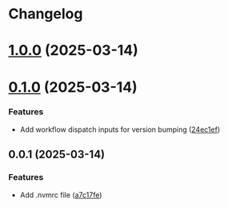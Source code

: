 # Changelog

# [1.0.0](https://github.com/peeranat-dan/test-release/compare/0.1.0...1.0.0) (2025-03-14)

# [0.1.0](https://github.com/peeranat-dan/test-release/compare/0.0.1...0.1.0) (2025-03-14)


### Features

* Add workflow dispatch inputs for version bumping ([24ec1ef](https://github.com/peeranat-dan/test-release/commit/24ec1effce678846968733827a5388847da5cbd0))

## 0.0.1 (2025-03-14)


### Features

* Add .nvmrc file ([a7c17fe](https://github.com/peeranat-dan/test-release/commit/a7c17fe7771d5c5fd2fb8b9ed4c049848dc284fb))
